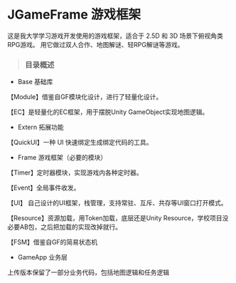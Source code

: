 # JGameFrame 游戏框架
这是我大学学习游戏开发使用的游戏框架，适合于 2.5D 和 3D 场景下俯视角类RPG游戏。
用它做过双人合作、地图解谜、轻RPG解谜等游戏。

>### 目录概述
- Base 基础库

【Module】借鉴自GF模块化设计，进行了轻量化设计。

【EC】是轻量化的EC框架，用于摆脱Unity GameObject实现地图逻辑。

- Extern 拓展功能

【QuickUI】一种 UI 快速绑定生成绑定代码的工具。

- Frame 游戏框架（必要的模块）

【Timer】定时器模块，实现游戏内各种定时器。

【Event】全局事件收发。

【UI】 自己设计的UI框架，栈管理，支持常驻、互斥、共存等UI窗口打开模式。

【Resource】资源加载，用Token加载，底层还是Unity Resource，学校项目没必要AB包，之后把加载的实现改掉就行。

【FSM】借鉴自GF的简易状态机

- GameApp 业务层

上传版本保留了一部分业务代码，包括地图逻辑和任务逻辑
